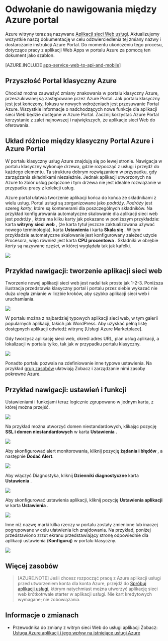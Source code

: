 <properties
    pageTitle="Odwołanie do nawigowania między Azure portal"
    description="Dowiedz się środowiska innego użytkownika dla aplikacji sieci Web usługi między portalu zarządzania i Azure Portal"
    services="app-service"
    documentationCenter=""
    authors="jaime-espinosa"
    manager="wpickett"
    editor="jimbe"/>

<tags
    ms.service="app-service"
    ms.workload="na"
    ms.tgt_pltfrm="na"
    ms.devlang="na"
    ms.topic="article"
    ms.date="02/26/2016"
    ms.author="jaime-espinosa"/>

# <a name="reference-for-navigating-the-azure-portal"></a>Odwołanie do nawigowania między Azure portal

Azure witryny teraz są nazywane [Aplikacji sieci Web usługi](http://go.microsoft.com/fwlink/?LinkId=529714). Aktualizujemy wszystkie naszą dokumentację w celu odzwierciedlenia tej zmiany nazwy i dostarczanie instrukcji Azure Portal. Do momentu ukończeniu tego procesu, dotyczące pracy z aplikacji Web Apps w portalu Azure za pomocą ten dokument jako szablon.

[AZURE.INCLUDE [app-service-web-to-api-and-mobile](../../includes/app-service-web-to-api-and-mobile.md)] 
 
## <a name="the-future-of-the-azure-classic-portal"></a>Przyszłość Portal klasyczny Azure

Chociaż można zauważyć zmiany znakowania w portalu klasyczny Azure, przeszukiwanej są zastępowane przez Azure Portal. Jak portalu klasyczny jest jest kończony, fokusu w nowych wdrożeniach jest przesuwanie Portal Azure. Wszystkie informacje o nadchodzących nowe funkcje dla aplikacji sieci Web będzie dostępne w Azure Portal. Zacznij korzystać Azure Portal korzystanie z zalet najnowszej i największych, że aplikacje sieci Web do oferowania.

## <a name="layout-differences-between-the-azure-classic-portal-and-azure-portal"></a>Układ różnice między klasyczny Portal Azure i Azure Portal

W portalu klasyczny usług Azure znajdują się po lewej stronie. Nawigacja w portalu klasyczny wykonuje drzewa, gdzie rozpocząć z usługi i przejdź do każdego elementu. Ta struktura dobrym rozwiązaniem w przypadku, gdy zarządzania składnikami niezależnie. Jednak aplikacji utworzonych na Azure to zbiór usług połączone i tym drzewa nie jest idealne rozwiązanie w przypadku pracy z kolekcji usług. 

Azure portal ułatwia tworzenie aplikacji końca do końca ze składnikami z wielu usług. Portal usługi są zorganizowane jako *podróży*. *Podróży* jest szereg *karty*, które są kontenerami dla poszczególnych składników. Na przykład konfigurowania automatyczne skalowanie dla aplikacji sieci web jest *podróży* , która ma kilku karty jak pokazano w poniższym przykładzie: karta **witryny sieci web** , (że karta tytuł jeszcze zaktualizowana używać nowego terminologia), karta **Ustawienia** i karta **Skala się** . W tym przykładzie automatyczne skalowanie jest konfigurowany zależeć użycie Procesora, więc również jest karta **CPU procentowa** . Składniki w obrębie *karty* są nazywane *części*, w której wyglądała tak jak kafelki. 

![](./media/app-service-web-app-azure-portal/AutoScaling.png)

## <a name="navigation-example-create-a-web-app"></a>Przykład nawigacji: tworzenie aplikacji sieci web

Tworzenie nowej aplikacji sieci web jest nadal tak proste jak 1-2-3. Poniższa ilustracja przedstawia klasyczny portal i portalu przez siebie wykazać nie duża uległa zmianie w liczbie kroków, aby szybko aplikacji sieci web i uruchamiania. 

![](./media/app-service-web-app-azure-portal/CreateWebApp.png)

W portalu można z najbardziej typowych aplikacji sieci web, w tym galerii popularnych aplikacji, takich jak WordPress. Aby uzyskać pełną listę dostępnych aplikacji odwiedź witrynę [Usługi Azure Marketplace].

Gdy tworzysz aplikację sieci web, określ adres URL, plan usług aplikacji, a lokalizacji w portalu tylko, tak jak w przypadku portalu klasyczny. 

![](./media/app-service-web-app-azure-portal/CreateWebAppSettings.png)

Ponadto portalu pozwala na zdefiniowanie inne typowe ustawienia. Na przykład [grup zasobów](../azure-resource-manager/resource-group-overview.md) ułatwiają Zobacz i zarządzanie nimi zasoby pokrewne Azure. 

## <a name="navigation-example-settings-and-features"></a>Przykład nawigacji: ustawień i funkcji

Ustawieniami i funkcjami teraz logicznie zgrupowano w jednym karta, z której można przejść.

![](./media/app-service-web-app-azure-portal/WebAppSettings.png)

Na przykład można utworzyć domen niestandardowych, klikając pozycję **SSL i domen niestandardowych** w karta **Ustawienia** .

![](./media/app-service-web-app-azure-portal/ConfigureWebApp.png)

Aby skonfigurować alert monitorowania, kliknij pozycję **żądania i błędów** , a następnie **Dodać Alert**.

![](./media/app-service-web-app-azure-portal/Monitoring.png)

Aby włączyć Diagnostyka, kliknij **Dzienniki diagnostyczne** karta **Ustawienia** .

![](./media/app-service-web-app-azure-portal/Diagnostics.png)
 
Aby skonfigurować ustawienia aplikacji, kliknij pozycję **Ustawienia aplikacji** w karta **Ustawienia** . 

![](./media/app-service-web-app-azure-portal/AppSettingsPreview.png)

Inne niż nazwę marki kilka rzeczy w portalu zostały zmienione lub inaczej pogrupowane w celu ułatwienia ich znajdowania. Na przykład, poniżej przedstawiono zrzut ekranu przedstawiający stronę odpowiednie dla aplikacji ustawienia (**Konfiguruj**) w portalu klasyczny.

![](./media/app-service-web-app-azure-portal/AppSettings.png)

## <a name="more-resources"></a>Więcej zasobów

[Azure Portal]: https://portal.azure.com
[Azure Marketplace]: /marketplace/

>[AZURE.NOTE] Jeśli chcesz rozpocząć pracę z Azure aplikacji usługi przed utworzeniem konta dla konta Azure, przejdź do [Spróbuj aplikacji usługi](http://go.microsoft.com/fwlink/?LinkId=523751), którym natychmiast można utworzyć aplikację sieci web krótkotrwałe starter w aplikacji usługi. Nie kart kredytowych wymagane; nie zobowiązania.

## <a name="whats-changed"></a>Informacje o zmianach
* Przewodnika do zmiany z witryn sieci Web do usługi aplikacji Zobacz: [Usługa Azure aplikacji i jego wpływ na istniejące usługi Azure](http://go.microsoft.com/fwlink/?LinkId=529714)
 
